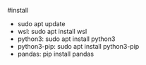 #install
- sudo apt update
- wsl: sudo apt install wsl
- python3: sudo apt install python3 
- python3-pip: sudo apt install python3-pip 
- pandas: pip install pandas